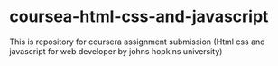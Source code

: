 # coursea-html-css-and-javascript
This is repository for coursera assignment submission (Html css and javascript for web developer by johns hopkins university)
